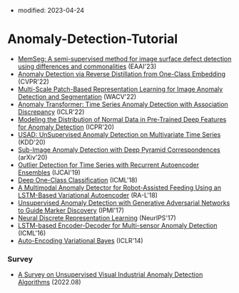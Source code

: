 
- modified: 2023-04-24

# Anomaly-Detection-Tutorial

- [MemSeg: A semi-supervised method for image surface defect detection using differences and commonalities](https://arxiv.org/pdf/2205.00908.pdf) (EAAI'23)
- [Anomaly Detection via Reverse Distillation from One-Class Embedding](https://openaccess.thecvf.com/content/CVPR2022/papers/Deng_Anomaly_Detection_via_Reverse_Distillation_From_One-Class_Embedding_CVPR_2022_paper.pdf) (CVPR'22)
- [Multi-Scale Patch-Based Representation Learning for Image Anomaly Detection and Segmentation](https://openaccess.thecvf.com/content/WACV2022/papers/Tsai_Multi-Scale_Patch-Based_Representation_Learning_for_Image_Anomaly_Detection_and_Segmentation_WACV_2022_paper.pdf) (WACV'22)
- [Anomaly Transformer: Time Series Anomaly Detection with Association Discrepancy](https://openreview.net/pdf?id=LzQQ89U1qm_) (ICLR'22)
- [Modeling the Distribution of Normal Data in Pre-Trained Deep Features for Anomaly Detection](https://arxiv.org/pdf/2005.14140.pdf) (ICPR'20)
- [USAD: UnSupervised Anomaly Detection on Multivariate Time Series](https://dl.acm.org/doi/pdf/10.1145/3394486.3403392) (KDD'20)
- [Sub-Image Anomaly Detection with Deep Pyramid Correspondences](https://arxiv.org/pdf/2005.02357.pdf) (arXiv'20)
- [Outlier Detection for Time Series with Recurrent Autoencoder Ensembles](https://www.ijcai.org/proceedings/2019/0378.pdf) (IJCAI'19)
- [Deep One-Class Classification](http://proceedings.mlr.press/v80/ruff18a/ruff18a.pdf) (ICML'18)
- [A Multimodal Anomaly Detector for Robot-Assisted Feeding Using an LSTM-Based Variational Autoencoder](https://ieeexplore.ieee.org/stamp/stamp.jsp?tp=&arnumber=8279425) (RA-L'18)
- [Unsupervised Anomaly Detection with Generative Adversarial Networks to Guide Marker Discovery](https://arxiv.org/pdf/1703.05921.pdf) (IPMI'17)
- [Neural Discrete Representation Learning](https://arxiv.org/pdf/1711.00937.pdf) (NeurIPS'17)
- [LSTM-based Encoder-Decoder for Multi-sensor Anomaly Detection](https://arxiv.org/pdf/1607.00148.pdf) (ICML'16)
- [Auto-Encoding Variational Bayes](https://arxiv.org/pdf/1312.6114.pdf) (ICLR'14)



### Survey

- [A Survey on Unsupervised Visual Industrial Anomaly Detection Algorithms](https://arxiv.org/pdf/2204.11161.pdf) (2022.08)
